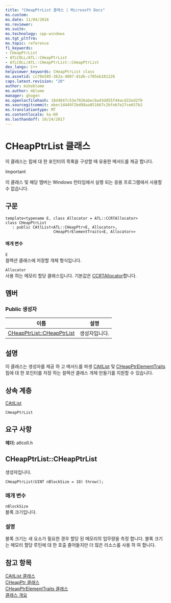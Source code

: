 ```yaml
---
title: "CHeapPtrList 클래스 | Microsoft Docs"
ms.custom: 
ms.date: 11/04/2016
ms.reviewer: 
ms.suite: 
ms.technology: cpp-windows
ms.tgt_pltfrm: 
ms.topic: reference
f1_keywords:
- CHeapPtrList
- ATLCOLL/ATL::CHeapPtrList
- ATLCOLL/ATL::CHeapPtrList::CHeapPtrList
dev_langs: C++
helpviewer_keywords: CHeapPtrList class
ms.assetid: cc70e585-362a-4007-81db-c705eb181226
caps.latest.revision: "20"
author: mikeblome
ms.author: mblome
manager: ghogen
ms.openlocfilehash: 18d4847c53e7926abecba43dd55f44acd22ed2f0
ms.sourcegitcommit: ebec1d449f2bd98aa851667c2bfeb7e27ce657b2
ms.translationtype: MT
ms.contentlocale: ko-KR
ms.lasthandoff: 10/24/2017
---
```

# <a name="cheapptrlist-class"></a>CHeapPtrList 클래스
이 클래스는 힙에 대 한 포인터의 목록을 구성할 때 유용한 메서드를 제공 합니다.  
  
> [!IMPORTANT]
>  이 클래스 및 해당 멤버는 Windows 런타임에서 실행 되는 응용 프로그램에서 사용할 수 없습니다.  
  
## <a name="syntax"></a>구문  
  
```
template<typename E, class Allocator = ATL::CCRTAllocator>  
class CHeapPtrList 
   : public CAtlList<ATL::CHeapPtr<E, Allocator>,
                     CHeapPtrElementTraits<E, Allocator>>
```  
  
#### <a name="parameters"></a>매개 변수  
 `E`  
 컬렉션 클래스에 저장할 개체 형식입니다.  
  
 `Allocator`  
 사용 하는 메모리 할당 클래스입니다. 기본값은 [CCRTAllocator](../../atl/reference/ccrtallocator-class.md)합니다.  
  
## <a name="members"></a>멤버  
  
### <a name="public-constructors"></a>Public 생성자  
  
|이름|설명|  
|----------|-----------------|  
|[CHeapPtrList::CHeapPtrList](#cheapptrlist)|생성자입니다.|  
  
## <a name="remarks"></a>설명  
 이 클래스는 생성자를 제공 하 고 메서드를 파생 [CAtlList](../../atl/reference/catllist-class.md) 및 [CHeapPtrElementTraits](../../atl/reference/cheapptrelementtraits-class.md) 힙에 대 한 포인터를 저장 하는 컬렉션 클래스 개체 만들기를 지원할 수 있습니다.  
  
## <a name="inheritance-hierarchy"></a>상속 계층  
 [CAtlList](../../atl/reference/catllist-class.md)  
  
 `CHeapPtrList`  
  
## <a name="requirements"></a>요구 사항  
 **헤더:** atlcoll.h  
  
##  <a name="cheapptrlist"></a>CHeapPtrList::CHeapPtrList  
 생성자입니다.  
  
```
CHeapPtrList(UINT nBlockSize = 10) throw();
```  
  
### <a name="parameters"></a>매개 변수  
 `nBlockSize`  
 블록 크기입니다.  
  
### <a name="remarks"></a>설명  
 블록 크기는 새 요소가 필요한 경우 할당 된 메모리의 업무량을 측정 합니다. 블록 크기는 메모리 할당 루틴에 대 한 호출 줄어들지만 더 많은 리소스를 사용 하 여 합니다.  
  
## <a name="see-also"></a>참고 항목  
 [CAtlList 클래스](../../atl/reference/catllist-class.md)   
 [CHeapPtr 클래스](../../atl/reference/cheapptr-class.md)   
 [CHeapPtrElementTraits 클래스](../../atl/reference/cheapptrelementtraits-class.md)   
 [클래스 개요](../../atl/atl-class-overview.md)
